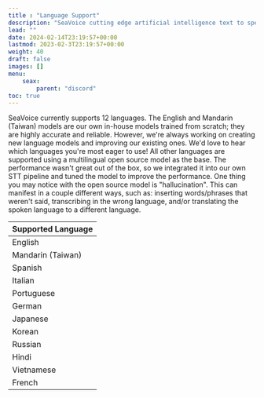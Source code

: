 ```yaml
---
title : "Language Support"
description: "SeaVoice cutting edge artificial intelligence text to speech and speech to text Discord bot documentation."
lead: ""
date: 2024-02-14T23:19:57+00:00
lastmod: 2023-02-3T23:19:57+00:00
weight: 40
draft: false
images: []
menu:
    seax:
        parent: "discord"
toc: true
---
```


SeaVoice currently supports 12 languages. The English and Mandarin (Taiwan) models are our own in-house models trained from scratch; they are highly accurate and reliable. However, we're always working on creating new language models and improving our existing ones. We'd love to hear which languages you're most eager to use! All other languages are supported using a multilingual open source model as the base. The performance wasn't great out of the box, so we integrated it into our own STT pipeline and tuned the model to improve the performance. One thing you may notice with the open source model is "hallucination". This can manifest in a couple different ways, such as: inserting words/phrases that weren't said, transcribing in the wrong language, and/or translating the spoken language to a different language.

| Supported Language          |
| ----------------- |
| English           |
| Mandarin (Taiwan) |
| Spanish           |
| Italian           |
| Portuguese        |
| German            |
| Japanese          |
| Korean            |
| Russian           |
| Hindi             |
| Vietnamese        |
| French            |
